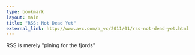```yaml
---
type: bookmark
layout: main
title: "RSS: Not Dead Yet"
external_link: http://www.avc.com/a_vc/2011/01/rss-not-dead-yet.html
---
```

RSS is merely "pining for the fjords"

